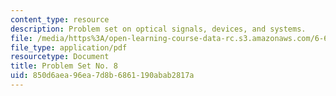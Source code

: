 ```yaml
---
content_type: resource
description: Problem set on optical signals, devices, and systems.
file: /media/https%3A/open-learning-course-data-rc.s3.amazonaws.com/6-637-optical-signals-devices-and-systems-spring-2003/850d6aea96ea7d8b6861190abab2817a_6637pset8.pdf
file_type: application/pdf
resourcetype: Document
title: Problem Set No. 8
uid: 850d6aea-96ea-7d8b-6861-190abab2817a
---
```

